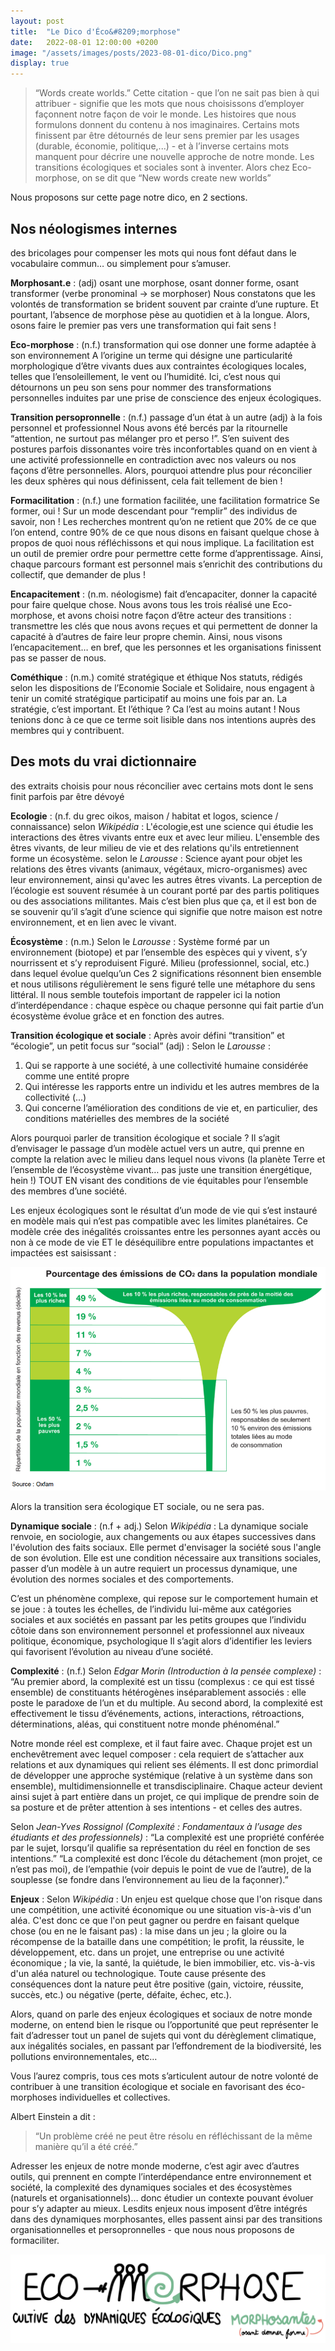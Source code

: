 ```yaml
---
layout: post
title:  "Le Dico d'Éco&#8209;morphose"
date:   2022-08-01 12:00:00 +0200
image: "/assets/images/posts/2023-08-01-dico/Dico.png"
display: true
---
```



> “Words create worlds.”
Cette citation - que l’on ne sait pas bien à qui attribuer - signifie que les mots que nous choisissons d’employer façonnent notre façon de voir le monde. Les histoires que nous formulons donnent du contenu à nos imaginaires.
Certains mots finissent par être détournés de leur sens premier par les usages (durable, économie, politique,...) - et à l’inverse certains mots manquent pour décrire une nouvelle approche de notre monde. 
Les transitions écologiques et sociales sont à inventer. Alors chez Eco-morphose, on se dit que 
> “New words create new worlds”

Nous proposons sur cette page notre dico, en 2 sections.

## Nos néologismes internes ##
des bricolages pour compenser les mots qui nous font défaut dans le vocabulaire commun… ou simplement pour s’amuser.

**Morphosant.e** : (adj) osant une morphose, osant donner forme, osant transformer
(verbe pronominal → se morphoser)
Nous constatons que les volontés de transformation se brident souvent par crainte d’une rupture. Et pourtant, l’absence de morphose pèse au quotidien et à la longue. Alors, osons faire le premier pas vers une transformation qui fait sens ! 

**Eco-morphose** : (n.f.) transformation qui ose donner une forme adaptée à son environnement
A l’origine un terme qui désigne une particularité morphologique d’être vivants dues aux contraintes écologiques locales, telles que l’ensoleillement, le vent ou l’humidité. Ici, c’est nous qui détournons un peu son sens pour nommer des transformations personnelles induites par une prise de conscience des enjeux écologiques. 

**Transition persopronnelle** : (n.f.) passage d’un état à un autre (adj) à la fois personnel et professionnel
Nous avons été bercés par la ritournelle “attention, ne surtout pas mélanger pro et perso !”. S’en suivent des postures parfois dissonantes voire très inconfortables quand on en vient à une activité professionnelle en contradiction avec nos valeurs ou nos façons d’être personnelles.
Alors, pourquoi attendre plus pour réconcilier les deux sphères qui nous définissent, cela fait tellement de bien !

**Formacilitation** : (n.f.) une formation facilitée, une facilitation formatrice
Se former, oui ! Sur un mode descendant pour “remplir” des individus de savoir, non ! Les recherches montrent qu’on ne retient que 20% de ce que l’on entend, contre 90% de ce que nous disons en faisant quelque chose à propos de quoi nous réfléchissons et qui nous implique.
La facilitation est un outil de premier ordre pour permettre cette forme d’apprentissage.
Ainsi, chaque parcours formant est personnel mais s’enrichit des contributions du collectif, que demander de plus !

**Encapacitement** : (n.m. néologisme) fait d’encapaciter, donner la capacité pour faire quelque chose.
Nous avons tous les trois réalisé une Eco-morphose, et avons choisi notre façon d’être acteur des transitions : transmettre les clés que nous avons reçues et qui permettent de donner la capacité à d’autres de faire leur propre chemin.
Ainsi, nous visons l’encapacitement… en bref, que les personnes et les organisations finissent pas se passer de nous.

**Cométhique** : (n.m.) comité stratégique et éthique
Nos statuts, rédigés selon les dispositions de l’Economie Sociale et Solidaire, nous engagent à tenir un comité stratégique participatif au moins une fois par an.
La stratégie, c’est important. Et l’éthique ? Ca l’est au moins autant ! Nous tenions donc à ce que ce terme soit lisible dans nos intentions auprès des membres qui y contribuent.



## Des mots du vrai dictionnaire ##
des extraits choisis pour nous réconcilier avec certains mots dont le sens finit parfois par être dévoyé

**Ecologie** : (n.f. du grec oikos, maison / habitat et logos, science / connaissance) 
selon *Wikipédia* : L'écologie,est une science qui étudie les interactions des êtres vivants entre eux et avec leur milieu. L'ensemble des êtres vivants, de leur milieu de vie et des relations qu'ils entretiennent forme un écosystème.
selon le *Larousse* : Science ayant pour objet les relations des êtres vivants (animaux, végétaux, micro-organismes) avec leur environnement, ainsi qu'avec les autres êtres vivants.
La perception de l’écologie est souvent résumée à un courant porté par des partis politiques ou des associations militantes. 
Mais c’est bien plus que ça, et il est bon de se souvenir qu’il s’agit d’une science qui signifie que notre maison est notre environnement, et en lien avec le vivant.


**Écosystème** : (n.m.) 
Selon le *Larousse* : 
Système formé par un environnement (biotope) et par l’ensemble des espèces qui y vivent, s’y nourrissent et s’y reproduisent
Figuré. Milieu (professionnel, social, etc.) dans lequel évolue quelqu’un
Ces 2 significations résonnent bien ensemble et nous utilisons régulièrement le sens figuré telle une métaphore du sens littéral. 
Il nous semble toutefois important de rappeler ici la notion d’interdépendance : chaque espèce ou chaque personne qui fait partie d’un écosystème évolue grâce et en fonction des autres.





**Transition écologique et sociale** :
Après avoir défini “transition” et “écologie”, un petit focus sur “social” (adj) :
Selon le *Larousse* : 
1. Qui se rapporte à une société, à une collectivité humaine considérée comme une entité propre 
2. Qui intéresse les rapports entre un individu et les autres membres de la collectivité
(...)
5. Qui concerne l’amélioration des conditions de vie et, en particulier, des conditions matérielles des membres de la société

Alors pourquoi parler de transition écologique et sociale ?
Il s’agit d’envisager le passage d’un modèle actuel vers un autre, qui prenne en compte la relation avec le milieu dans lequel nous vivons (la planète Terre et l’ensemble de l’écosystème vivant… pas juste une transition énergétique, hein !) TOUT EN visant des conditions de vie équitables pour l’ensemble des membres d’une société.

Les enjeux écologiques sont le résultat d’un mode de vie qui s’est instauré en modèle mais qui n’est pas compatible avec les limites planétaires. Ce modèle crée des inégalités croissantes entre les personnes ayant accès ou non à ce mode de vie ET le déséquilibre entre populations impactantes et impactées est saisissant : 

![Pourcentage des émissions de CO2 mondiales](/assets/images/posts/2023-08-01-dico/data-emissions-co2.png)

Alors la transition sera écologique ET sociale, ou ne sera pas.


**Dynamique sociale** : (n.f + adj.)
Selon *Wikipédia* :
La dynamique sociale renvoie, en sociologie, aux changements ou aux étapes successives dans l'évolution des faits sociaux. Elle permet d'envisager la société sous l'angle de son évolution.
Elle est une condition nécessaire aux transitions sociales, passer d’un modèle à un autre requiert un processus dynamique, une évolution des normes sociales et des comportements. 

C’est un phénomène complexe, qui repose sur le comportement humain et se joue :
à toutes les échelles, de l’individu lui-même aux catégories sociales et aux sociétés en passant par les petits groupes que l’individu côtoie dans son environnement personnel et professionnel
aux niveaux politique, économique, psychologique
Il s’agit alors d’identifier les leviers qui favorisent l’évolution au niveau d’une société.

**Complexité** : (n.f.)
Selon *Edgar Morin (Introduction à la pensée complexe)* :
“Au premier abord, la complexité est un tissu (complexus : ce qui est tissé ensemble) de constituants hétérogènes inséparablement associés : elle poste le paradoxe de l’un et du multiple. Au second abord, la complexité est effectivement le tissu d’événements, actions, interactions, rétroactions, déterminations, aléas, qui constituent notre monde phénoménal.”

Notre monde réel est complexe, et il faut faire avec. Chaque projet est un enchevêtrement avec lequel composer : cela requiert de s’attacher aux relations et aux dynamiques qui relient ses éléments. 
Il est donc primordial de développer une approche systémique (relative à un système dans son ensemble), multidimensionnelle et transdisciplinaire. 
Chaque acteur devient ainsi sujet à part entière dans un projet, ce qui implique de prendre soin de sa posture et de prêter attention à ses intentions - et celles des autres.


Selon *Jean-Yves Rossignol (Complexité : Fondamentaux à l’usage des étudiants et des professionnels)* :
“La complexité est une propriété conférée par le sujet, lorsqu’il qualifie sa représentation du réel en fonction de ses intentions.”
“La complexité est donc l’école du détachement (mon projet, ce n’est pas moi), de l’empathie (voir depuis le point de vue de l’autre), de la souplesse (se fondre dans l’environnement au lieu de la façonner).”


**Enjeux** :
Selon *Wikipédia* :
Un enjeu est quelque chose que l'on risque dans une compétition, une activité économique ou une situation vis-à-vis d'un aléa. C'est donc ce que l'on peut gagner ou perdre en faisant quelque chose (ou en ne le faisant pas)  :
la mise dans un jeu ;
la gloire ou la récompense de la bataille dans une compétition;
le profit, la réussite, le développement, etc. dans un projet, une entreprise ou une activité économique ;
la vie, la santé, la quiétude, le bien immobilier, etc. vis-à-vis d'un aléa naturel ou technologique.
Toute cause présente des conséquences dont la nature peut être positive (gain, victoire, réussite, succès, etc.) ou négative (perte, défaite, échec, etc.).

Alors, quand on parle des enjeux écologiques et sociaux de notre monde moderne, on entend bien le risque ou l’opportunité que peut représenter le fait d’adresser tout un panel de sujets qui vont du dérèglement climatique, aux inégalités sociales, en passant par l’effondrement de la biodiversité, les pollutions environnementales, etc…


Vous l’aurez compris, tous ces mots s’articulent autour de notre volonté de contribuer à une transition écologique et sociale en favorisant des éco-morphoses individuelles et collectives.

Albert Einstein a dit : 
>“Un problème créé ne peut être résolu en réfléchissant de la même manière qu’il a été créé.”

Adresser les enjeux de notre monde moderne, c’est agir avec d’autres outils, qui prennent en compte l’interdépendance entre environnement et société, la complexité des dynamiques sociales et des écosystèmes (naturels et organisationnels)… donc étudier un contexte pouvant évoluer pour s’y adapter au mieux.
Lesdits enjeux nous imposent d’être intégrés dans des dynamiques morphosantes, elles passent ainsi par des transitions organisationnelles et persopronnelles - que nous nous proposons de formaciliter.


![logo eco-morphose](/assets/images/logos/logoNomCompletSansFond.svg)





